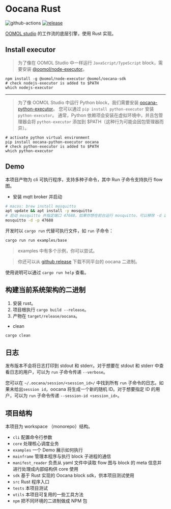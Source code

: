 # Oocana Rust

![github-actions](https://github.com/oomol/oocana-rust/actions/workflows/build-and-test.yml/badge.svg?branch=main) [![release](https://img.shields.io/github/v/release/oomol/oocana-rust)](https://github.com/oomol/oocana-rust/releases)


[OOMOL studio](https://oomol.com) 的工作流的底层引擎，使用 Rust 实现。

## Install executor

> 为了像在 OOMOL Studio 中一样运行 `JavaScript/TypeScript` block，需要安装 [@oomol/node-executor](https://github.com/oomol/oocana-node)。

```shell
npm install -g @oomol/node-executor @oomol/oocana-sdk
# check nodejs-executor is added to $PATH
which nodejs-executor
```

---

> 为了像 OOMOL Studio 中运行 Python block，我们需要安装 [oocana-python-executor](https://github.com/oomol/oocana-python)。 您可以通过 `pip install python-executor` 安装 `python-executor`。
通常，Python 依赖项会安装在虚拟环境中，并且包管理器会将 `python-executor` 添加到 $PATH（这种行为可能会因包管理器而异）。

```shell
# activate python virtual environment
pip install oocana-python-executor oocana
# check python-executor is added to $PATH
which python-executor
```

## Demo

本项目产物为 cli 可执行程序，支持多种子命令，其中 Run 子命令支持执行 flow 图。

* 安装 mqtt broker 并启动

```bash
# macos: brew install mosquitto
apt update && apt install -y mosquitto 
# 启动 mosquitto 并指定端口 47688。如果你想在前台运行 mosquitto，可以移除 -d 选项。
mosquitto -d -p 47688
```

开发时以 `cargo run` 代替可执行文件，如 `run` 子命令：

```bash
cargo run run examples/base
```

> examples 中有多个示例，你可以尝试。

> 你还可以从 [github release](https://github.com/oomol/oocana-rust/releases) 下载不同平台的 oocana 二进制。

使用说明可以通过 `cargo run help` 查看。

## 构建当前系统架构的二进制

1. 安装 rust。
1. 项目根执行 `cargo build --release`。
1. 产物在 `target/release/oocana`。

* clean

```bash
cargo clean
```

## 日志

发布版本不会将日志打印到 stdout 和 stderr。对于想要在 stdout 和 stderr 中查看日志的用户，可以为 `run` 子命令传递 `--verbose`。

您可以在 `~/.oocana/session/<session_id>/` 中找到所有 `run` 子命令的日志。如果未给出`session id`，oocana 将生成一个新的随机 ID。对于想要指定 ID 的用户，可以为 `run` 子命令传递 `--session-id <session_id>`。

## 项目结构

本项目为 workspace （monorepo）结构。

- `cli`
  配置命令行参数
- `core`
  处理核心调度业务
- `examples`
  一个 Demo 展示如何执行
- `mainframe`
  管理本程序与执行 block 子进程的通信
- `manifest_reader`
  负责从 yaml 文件中读取 flow 图与 block 的 meta 信息并进行处理成内部结构供 core 使用
- `sdk`
  基于 Rust 实现的 Oocana block sdk，供本项目测试使用
- `src`
  Rust 程序入口
- `tests`
  本项目测试
- `utils`
  本项目可复用的一些工具方法
- `npm`
  把不同环境的二进制做成 NPM 包